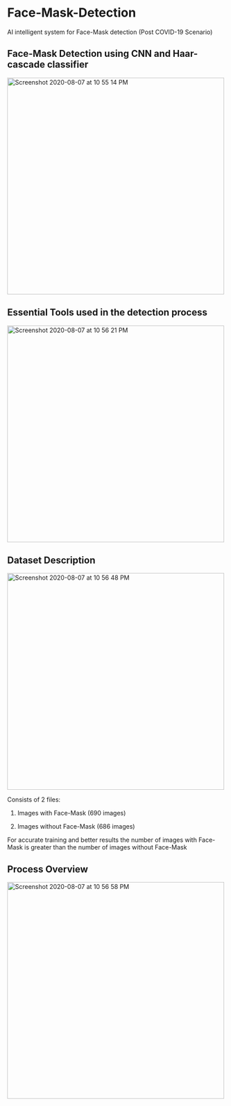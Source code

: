 # Face-Mask-Detection
AI intelligent system for Face-Mask detection (Post COVID-19 Scenario)

## Face-Mask Detection using CNN and Haar-cascade classifier 

<img width="500" alt="Screenshot 2020-08-07 at 10 55 14 PM" src="https://user-images.githubusercontent.com/54894091/89671740-22303200-d901-11ea-8765-13801a10e896.png">

## Essential Tools used in the detection process

<img width="500" alt="Screenshot 2020-08-07 at 10 56 21 PM" src="https://user-images.githubusercontent.com/54894091/89671784-3aa04c80-d901-11ea-95f3-87816027ff59.png">

## Dataset Description

<img width="500" alt="Screenshot 2020-08-07 at 10 56 48 PM" src="https://user-images.githubusercontent.com/54894091/89671860-59064800-d901-11ea-9e7a-a8b5f51b2ef2.png">

Consists of 2 files:

1) Images with Face-Mask (690 images)

2) Images without Face-Mask (686 images)

For accurate training and better results the number of images with Face-Mask is greater than the number of images without Face-Mask


## Process Overview

<img width="500" alt="Screenshot 2020-08-07 at 10 56 58 PM" src="https://user-images.githubusercontent.com/54894091/89671873-5d326580-d901-11ea-9b33-564f6c4c7f81.png">


